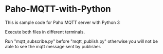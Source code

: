 # Paho-MQTT-with-Python

This is sample code for Paho MQTT server with Python 3

Execute both files in different terminals. 

Run "mqtt_subscribe.py" before "mqtt_publish.py" otherwise you will not be able to see the mqtt message sent by publisher.
